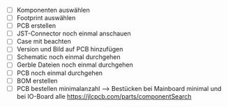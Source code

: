 - [ ] Komponenten auswählen
- [ ] Footprint auswählen
- [ ] PCB erstellen
- [ ] JST-Connector noch einmal anschauen
- [ ] Case mit beachten
- [ ] Version und Bild auf PCB hinzufügen
- [ ] Schematic noch einmal durchgehen
- [ ] Gerble Dateien noch einmal durchgehen
- [ ] PCB noch einmal durchgehen
- [ ] BOM erstellen
- [ ] PCB bestellen minimalanzahl --> Bestücken bei Mainboard minimal und bei IO-Board alle
https://jlcpcb.com/parts/componentSearch
